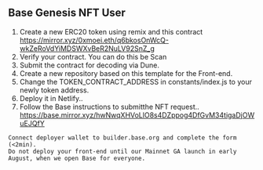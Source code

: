 ## Base Genesis NFT User
1. Create a new ERC20 token using remix and this contract
https://mirror.xyz/0xmoei.eth/q6bkosOnWcQ-wkZeRoVdYiMDSWXvBeR2NuLV92SnZ_g
2. Verify your contract. You can do this be Scan
3. Submit the contract for decoding via Dune.
4. Create a new repository based on this template for the Front-end.
5. Change the TOKEN_CONTRACT_ADDRESS in constants/index.js to your newly token address.
6. Deploy it in Netlify..
7. Follow the Base instructions to submitthe NFT request..
https://base.mirror.xyz/hwNwqXHVoLlO8s4DZppog4DfGvM34tigaDjOWuEJQfY
```
Connect deployer wallet to builder.base.org and complete the form (<2min).
Do not deploy your front-end until our Mainnet GA launch in early August, when we open Base for everyone.
```
